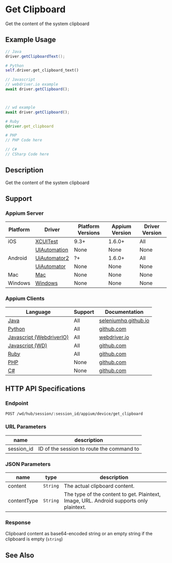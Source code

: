 # Get Clipboard

Get the content of the system clipboard
## Example Usage

```java
// Java
driver.getClipboardText();

```

```python
# Python
self.driver.get_clipboard_text()

```

```javascript
// Javascript
// webdriver.io example
await driver.getClipboard();



// wd example
await driver.getClipboard();

```

```ruby
# Ruby
@driver.get_clipboard

```

```php
# PHP
// PHP Code here

```

```csharp
// C#
// CSharp Code here

```


## Description

Get the content of the system clipboard


## Support

### Appium Server

|Platform|Driver|Platform Versions|Appium Version|Driver Version|
|--------|----------------|------|--------------|--------------|
| iOS | [XCUITest](/docs/en/drivers/ios-xcuitest.md) | 9.3+ | 1.6.0+ | All |
|  | [UIAutomation](/docs/en/drivers/ios-uiautomation.md) | None | None | None |
| Android | [UiAutomator2](/docs/en/drivers/android-uiautomator2.md) | ?+ | 1.6.0+ | All |
|  | [UiAutomator](/docs/en/drivers/android-uiautomator.md) | None | None | None |
| Mac | [Mac](/docs/en/drivers/mac.md) | None | None | None |
| Windows | [Windows](/docs/en/drivers/windows.md) | None | None | None |

### Appium Clients

|Language|Support|Documentation|
|--------|-------|-------------|
|[Java](https://github.com/appium/java-client/releases/latest)| All |  [seleniumhq.github.io](https://seleniumhq.github.io/selenium/docs/api/java/org/openqa/selenium/WebElement.html#click--)  |
|[Python](https://github.com/appium/python-client/releases/latest)| All |  [github.com](https://github.com/appium/python-client)  |
|[Javascript (WebdriverIO)](http://webdriver.io/index.html)| All |  [webdriver.io](http://webdriver.io/index.html)  |
|[Javascript (WD)](https://github.com/admc/wd/releases/latest)| All |  [github.com](https://github.com/admc/wd/releases)  |
|[Ruby](https://github.com/appium/ruby_lib/releases/latest)| All |  [github.com](https://github.com/appium/ruby_lib/releases/latest)  |
|[PHP](https://github.com/appium/php-client/releases/latest)| None |  [github.com](https://github.com/appium/php-client/releases/latest-)  |
|[C#](https://github.com/appium/appium-dotnet-driver/releases/latest)| None |  [github.com](https://github.com/appium/appium)  |

## HTTP API Specifications

### Endpoint

`POST /wd/hub/session/:session_id/appium/device/get_clipboard`

### URL Parameters

|name|description|
|----|-----------|
|session_id|ID of the session to route the command to|

### JSON Parameters

|name|type|description|
|----|----|-----------|
| content | `String` | The actual clipboard content. |
| contentType | `String` | The type of the content to get. Plaintext, Image, URL. Android supports only plaintext. |

### Response

Clipboard content as base64-encoded string or an empty string if the clipboard is empty (`string`)

## See Also

